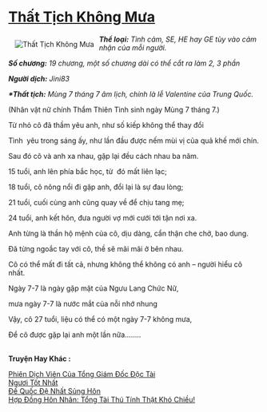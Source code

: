 <a href="https://utruyen.com/that-tich-khong-mua/2763/" title="Thất Tịch Không Mưa"><h1>Thất Tịch Không Mưa</h1></a><div style="display:table"><img align="right" style="float: left; padding: 10px;" src="https://utruyen.com/images/story/200x260/that-tich-khong-mua.jpg" alt="Thất Tịch Không Mưa"><b><i>Thể loại:</i></b><i> Tình cảm, SE, HE hay GE tùy vào cảm nhận của mỗi người.</i><p></p><b><i>Số chương:</i></b><i> 19 chương, một số chương dài có thể cắt ra làm 2, 3 phần</i><p></p><b><i>Người dịch:</i></b><i> Jini83</i><p></p><b><i>*Thất tịch:</i></b><i> Mùng 7 tháng 7 âm lịch, chính là lễ Valentine của Trung Quốc.</i><p></p>(Nhân vật nữ chính Thẩm Thiên Tình sinh ngày Mùng 7 tháng 7.)<p></p>Từ nhỏ cô đã thầm yêu anh, như số kiếp không thể thay đổi<p></p>Tình  yêu trong sáng ấy, như lần đầu được nếm mùi vị của quả khế mới chín.<p></p>Sau đó cô và anh xa nhau, gặp lại đều cách nhau ba năm.<p></p>15 tuổi, anh lên phía bắc học, từ  đó mất liên lạc;<p></p>18 tuổi, cô nông nổi đi gặp anh, đổi lại là sự đau lòng;<p></p>21 tuổi, cuối cùng anh cũng quay về để chịu tang mẹ;<p></p>24 tuổi, anh kết hôn, đưa người vợ mới cưới tới tận nơi xa.<p></p>Anh từng là thần hộ mệnh của cô, dịu dàng, cẩn thận che chở, bao dung.<p></p>Đã từng ngoắc tay với cô, thề sẽ mãi mãi ở bên nhau.<p></p>Cô có thể mất đi tất cả, nhưng không thể không có anh – người hiểu cô nhất.<p></p>Ngày 7-7 là ngày gặp mặt của Ngưu Lang Chức Nữ,<p></p>mưa ngày 7-7 là nước mắt của nỗi nhớ nhung<p></p>Vậy, cô 27 tuổi, liệu có thể có một ngày 7-7 không mưa,<p></p>Để cô được gặp lại anh một lần nữa……..</div><p><br><b>Truyện Hay Khác :</b></p><a href="https://utruyen.com/phien-dich-vien-cua-tong-giam-doc-doc-tai/17417/" alt="Phiên Dịch Viên Của Tổng Giám Đốc Độc Tài">Phiên Dịch Viên Của Tổng Giám Đốc Độc Tài</a><br/><a href="https://truyenngontinhay.wordpress.com/2019/10/03/nguoi-tot-nhat/" alt="Ngươi Tốt Nhất">Ngươi Tốt Nhất</a><br/><a href="https://github.com/quanluxury/ngontinhhot/tree/master/truyenhay/17336/" alt="Đế Quốc Đệ Nhất Sủng Hôn">Đế Quốc Đệ Nhất Sủng Hôn</a><br/><a href="https://github.com/quanluxury/ngontinhhot/tree/master/truyenhay/19524/" alt="Hợp Đồng Hôn Nhân: Tổng Tài Thú Tính Thật Khó Chiều!">Hợp Đồng Hôn Nhân: Tổng Tài Thú Tính Thật Khó Chiều!</a><br/>
